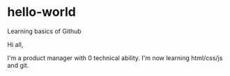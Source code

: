 # hello-world
Learning basics of Github


Hi all,

I'm a product manager with 0 technical ability.
I'm now learning html/css/js and git.
